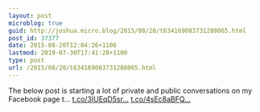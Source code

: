 ```yaml
---
layout: post
microblog: true
guid: http://joshua.micro.blog/2015/08/20/t634169083731288065.html
post_id: 37377
date: 2015-08-20T12:04:26+1100
lastmod: 2019-07-30T17:41:28+1100
type: post
url: /2015/08/20/t634169083731288065.html
---
```

The below post is starting a lot of private and public conversations on my Facebook page t… [t.co/3IUEqD5sr...](http://t.co/3IUEqD5srK) [t.co/4sEc8aBFQ...](http://t.co/4sEc8aBFQh)
